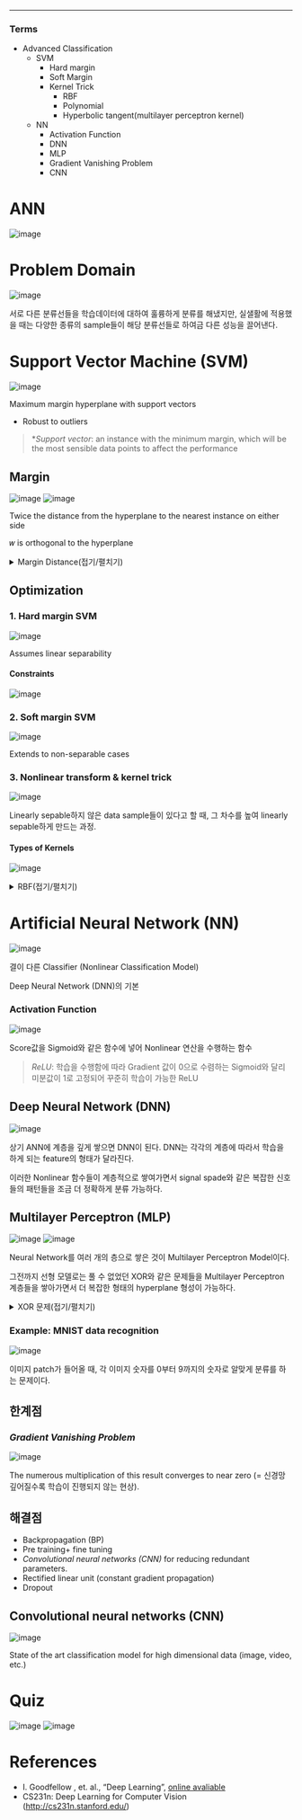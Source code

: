 ****
### Terms
- Advanced Classification
  - SVM
    - Hard margin
    - Soft Margin
    - Kernel Trick
      - RBF
      - Polynomial
      - Hyperbolic tangent(multilayer perceptron kernel)
  - NN
    - Activation Function
    - DNN
    - MLP
    - Gradient Vanishing Problem
    - CNN

# ANN
![image](https://user-images.githubusercontent.com/39285147/178767972-0c4f50b4-fe8b-410c-b0e2-991b81e40c9c.png)

# Problem Domain
![image](https://user-images.githubusercontent.com/39285147/178758777-4a467cce-9d42-485d-8068-096dc94d5ec1.png)

서로 다른 분류선들을 학습데이터에 대하여 훌륭하게 분류를 해냈지만, 실샐활에 적용했을 때는 다양한 종류의 sample들이 해당 분류선들로 하여금 다른 성능을 끌어낸다.

# Support Vector Machine (SVM)
![image](https://user-images.githubusercontent.com/39285147/178759917-17b6d70d-5c49-45ff-a13b-e3a24e494d39.png)

Maximum margin hyperplane with support vectors
- Robust to outliers

> **Support vector*: an instance with the minimum margin, which will be the most sensible data points to affect the performance

## Margin
![image](https://user-images.githubusercontent.com/39285147/178760628-3ff33e56-e93a-4c7c-b309-e5ee7425c1c7.png)
![image](https://user-images.githubusercontent.com/39285147/178760767-9915ecd4-9605-4569-91cf-33e9bd7ea98e.png)

Twice the distance from the hyperplane to the nearest instance on either side

𝑤 is orthogonal to the hyperplane

<details markdown="1">
<summary>Margin Distance(접기/펼치기)</summary>

![image](https://user-images.githubusercontent.com/39285147/178761055-d0eaaf0f-f7d9-48a1-8d1d-49959d0a59a2.png)

</details>

## Optimization
### 1. Hard margin SVM
![image](https://user-images.githubusercontent.com/39285147/178762447-30739e0a-ad58-46f7-a985-0b7ed11763bb.png)

Assumes linear separability

#### Constraints
![image](https://user-images.githubusercontent.com/39285147/178762996-62a0fcd6-ee7f-4960-aef9-7f083ca91f21.png)

### 2. Soft margin SVM
![image](https://user-images.githubusercontent.com/39285147/178763343-61e4ee2e-6ff6-4270-85d7-fb24c8e8b768.png)

Extends to non-separable cases

### 3. Nonlinear transform & kernel trick
![image](https://user-images.githubusercontent.com/39285147/178763530-2e4b28b7-b553-4bec-9a42-670a5b10f11d.png)

Linearly sepable하지 않은 data sample들이 있다고 할 때, 그 차수를 높여 linearly sepable하게 만드는 과정.

#### Types of Kernels
![image](https://user-images.githubusercontent.com/39285147/178763662-4a870457-2ed7-4a06-a6ab-bae89e0a8d71.png)

<details markdown="1">
<summary>RBF(접기/펼치기)</summary>

![image](https://user-images.githubusercontent.com/39285147/178763860-50afdbe6-c92a-4316-8775-fac71ed76379.png)

</details>

# Artificial Neural Network (NN)
![image](https://user-images.githubusercontent.com/39285147/178764237-7dbf7df9-5de8-40be-8a8a-2b7d4d45a650.png)

결이 다른 Classifier (Nonlinear Classification Model)

Deep Neural Network (DNN)의 기본

### Activation Function
![image](https://user-images.githubusercontent.com/39285147/178764776-60aad5a1-f818-4d7a-8154-427e18a5a73a.png)

Score값을 Sigmoid와 같은 함수에 넣어 Nonlinear 연산을 수행하는 함수

> *ReLU*: 학습을 수행함에 따라 Gradient 값이 0으로 수렴하는 Sigmoid와 달리 미분값이 1로 고정되어 꾸준히 학습이 가능한 ReLU

## Deep Neural Network (DNN)
![image](https://user-images.githubusercontent.com/39285147/178765564-08e48085-8e5f-48eb-9d98-6d16053c357d.png)

상기 ANN에 계층을 깊게 쌓으면 DNN이 된다. DNN는 각각의 계층에 따라서 학습을 하게 되는 feature의 형태가 달라진다.

이러한 Nonlinear 함수들이 계층적으로 쌓여가면서 signal spade와 같은 복잡한 신호들의 패턴들을 조금 더 정확하게 분류 가능하다.

## Multilayer Perceptron (MLP)
![image](https://user-images.githubusercontent.com/39285147/178765768-20a0994b-2e3c-4fde-9473-ee22fd4cfc6d.png)
![image](https://user-images.githubusercontent.com/39285147/178766731-66568a7a-2dea-43bf-b886-42ea03100d77.png)

Neural Network를 여러 개의 층으로 쌓은 것이 Multilayer Perceptron Model이다.

그전까지 선형 모델로는 풀 수 없었던 XOR와 같은 문제들을 Multilayer Perceptron 계층들을 쌓아가면서 더 복잡한 형태의 hyperplane 형성이 가능하다.

<details markdown="1">
<summary>XOR 문제(접기/펼치기)</summary>

![image](https://user-images.githubusercontent.com/39285147/178766379-1c19213d-5193-4faf-877e-88fab16b84eb.png)
![image](https://user-images.githubusercontent.com/39285147/178766401-602caf14-f64b-4764-a367-e2f2ccf324f5.png)
![image](https://user-images.githubusercontent.com/39285147/178766422-c5c72322-bb45-4103-baf5-252c30e0ba13.png)
![image](https://user-images.githubusercontent.com/39285147/178766447-3911e480-e575-4baf-99a1-a5f52318ae1f.png)

</details>

### Example: MNIST data recognition
![image](https://user-images.githubusercontent.com/39285147/178766549-4cc2f940-d7ef-4743-9400-9e44e7e10ded.png)

이미지 patch가 들어올 때, 각 이미지 숫자를 0부터 9까지의 숫자로 알맞게 분류를 하는 문제이다.

## 한계점
### *Gradient Vanishing Problem*
![image](https://user-images.githubusercontent.com/39285147/178768444-6808fe2b-010b-43da-a5ec-123468d57e22.png)

The numerous multiplication of this result converges to near zero (= 신경망 깊어질수록 학습이 진행되지 않는 현상). 

## 해결점
- Backpropagation (BP)
- Pre training+ fine tuning
- *Convolutional neural networks (CNN)* for reducing redundant parameters.
- Rectified linear unit (constant gradient propagation)
- Dropout

## Convolutional neural networks (CNN)
![image](https://user-images.githubusercontent.com/39285147/178769285-615d4e95-245c-4910-9cd7-0c126faeaf8b.png)

State of the art classification model for high dimensional data (image, video, etc.)

# Quiz
![image](https://user-images.githubusercontent.com/39285147/178769502-e82d38c8-0cc0-48de-a978-7447bb85e4e2.png)
![image](https://user-images.githubusercontent.com/39285147/178769525-5fdc0788-d746-4d84-ac2e-51039ae3febf.png)

# References
- I. Goodfellow , et. al., “Deep Learning”, [online avaliable](http://www.deeplearningbook.org/)
- CS231n: Deep Learning for Computer Vision (http://cs231n.stanford.edu/)
